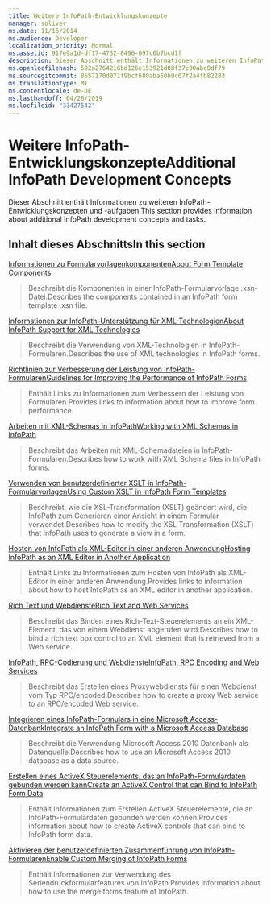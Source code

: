 ```yaml
---
title: Weitere InfoPath-Entwicklungskonzepte
manager: soliver
ms.date: 11/16/2014
ms.audience: Developer
localization_priority: Normal
ms.assetid: 917e9a1d-df17-4732-8496-097c6b7bcd1f
description: Dieser Abschnitt enthält Informationen zu weiteren InfoPath-Entwicklungskonzepten und -aufgaben.
ms.openlocfilehash: 592a2764216bd126e153921d08f37c00abc0df79
ms.sourcegitcommit: 8657170d071f9bcf680aba50b9c07f2a4fb82283
ms.translationtype: MT
ms.contentlocale: de-DE
ms.lasthandoff: 04/28/2019
ms.locfileid: "33427542"
---
```

# <a name="additional-infopath-development-concepts"></a><span data-ttu-id="baa86-103">Weitere InfoPath-Entwicklungskonzepte</span><span class="sxs-lookup"><span data-stu-id="baa86-103">Additional InfoPath Development Concepts</span></span>

<span data-ttu-id="baa86-104">Dieser Abschnitt enthält Informationen zu weiteren InfoPath-Entwicklungskonzepten und -aufgaben.</span><span class="sxs-lookup"><span data-stu-id="baa86-104">This section provides information about additional InfoPath development concepts and tasks.</span></span>
  
## <a name="in-this-section"></a><span data-ttu-id="baa86-105">Inhalt dieses Abschnitts</span><span class="sxs-lookup"><span data-stu-id="baa86-105">In this section</span></span>

[<span data-ttu-id="baa86-106">Informationen zu Formularvorlagenkomponenten</span><span class="sxs-lookup"><span data-stu-id="baa86-106">About Form Template Components</span></span>](about-form-template-components.md)
  
> <span data-ttu-id="baa86-107">Beschreibt die Komponenten in einer InfoPath-Formularvorlage .xsn-Datei.</span><span class="sxs-lookup"><span data-stu-id="baa86-107">Describes the components contained in an InfoPath form template .xsn file.</span></span>
    
[<span data-ttu-id="baa86-108">Informationen zur InfoPath-Unterstützung für XML-Technologien</span><span class="sxs-lookup"><span data-stu-id="baa86-108">About InfoPath Support for XML Technologies</span></span>](about-infopath-support-for-xml-technologies.md)
  
> <span data-ttu-id="baa86-109">Beschreibt die Verwendung von XML-Technologien in InfoPath-Formularen.</span><span class="sxs-lookup"><span data-stu-id="baa86-109">Describes the use of XML technologies in InfoPath forms.</span></span>
    
[<span data-ttu-id="baa86-110">Richtlinien zur Verbesserung der Leistung von InfoPath-Formularen</span><span class="sxs-lookup"><span data-stu-id="baa86-110">Guidelines for Improving the Performance of InfoPath Forms</span></span>](guidelines-for-improving-the-performance-of-infopath-forms.md)
  
> <span data-ttu-id="baa86-111">Enthält Links zu Informationen zum Verbessern der Leistung von Formularen.</span><span class="sxs-lookup"><span data-stu-id="baa86-111">Provides links to information about how to improve form performance.</span></span>
    
[<span data-ttu-id="baa86-112">Arbeiten mit XML-Schemas in InfoPath</span><span class="sxs-lookup"><span data-stu-id="baa86-112">Working with XML Schemas in InfoPath</span></span>](working-with-xml-schemas-in-infopath.md)
  
> <span data-ttu-id="baa86-113">Beschreibt das Arbeiten mit XML-Schemadateien in InfoPath-Formularen.</span><span class="sxs-lookup"><span data-stu-id="baa86-113">Describes how to work with XML Schema files in InfoPath forms.</span></span>
    
[<span data-ttu-id="baa86-114">Verwenden von benutzerdefinierter XSLT in InfoPath-Formularvorlagen</span><span class="sxs-lookup"><span data-stu-id="baa86-114">Using Custom XSLT in InfoPath Form Templates</span></span>](using-custom-xslt-in-infopath-form-templates.md)
  
> <span data-ttu-id="baa86-115">Beschreibt, wie die XSL-Transformation (XSLT) geändert wird, die InfoPath zum Generieren einer Ansicht in einem Formular verwendet.</span><span class="sxs-lookup"><span data-stu-id="baa86-115">Describes how to modify the XSL Transformation (XSLT) that InfoPath uses to generate a view in a form.</span></span>
    
[<span data-ttu-id="baa86-116">Hosten von InfoPath als XML-Editor in einer anderen Anwendung</span><span class="sxs-lookup"><span data-stu-id="baa86-116">Hosting InfoPath as an XML Editor in Another Application</span></span>](hosting-infopath-as-an-xml-editor-in-another-application.md)
  
> <span data-ttu-id="baa86-117">Enthält Links zu Informationen zum Hosten von InfoPath als XML-Editor in einer anderen Anwendung.</span><span class="sxs-lookup"><span data-stu-id="baa86-117">Provides links to information about how to host InfoPath as an XML editor in another application.</span></span>
    
[<span data-ttu-id="baa86-118">Rich Text und Webdienste</span><span class="sxs-lookup"><span data-stu-id="baa86-118">Rich Text and Web Services</span></span>](rich-text-and-web-services.md)
  
> <span data-ttu-id="baa86-119">Beschreibt das Binden eines Rich-Text-Steuerelements an ein XML-Element, das von einem Webdienst abgerufen wird.</span><span class="sxs-lookup"><span data-stu-id="baa86-119">Describes how to bind a rich text box control to an XML element that is retrieved from a Web service.</span></span>
    
[<span data-ttu-id="baa86-120">InfoPath, RPC-Codierung und Webdienste</span><span class="sxs-lookup"><span data-stu-id="baa86-120">InfoPath, RPC Encoding and Web Services</span></span>](infopath-rpc-encoding-and-web-services.md)
  
> <span data-ttu-id="baa86-121">Beschreibt das Erstellen eines Proxywebdiensts für einen Webdienst vom Typ RPC/encoded.</span><span class="sxs-lookup"><span data-stu-id="baa86-121">Describes how to create a proxy Web service to an RPC/encoded Web service.</span></span>
    
[<span data-ttu-id="baa86-122">Integrieren eines InfoPath-Formulars in eine Microsoft Access-Datenbank</span><span class="sxs-lookup"><span data-stu-id="baa86-122">Integrate an InfoPath Form with a Microsoft Access Database</span></span>](integrate-an-infopath-form-with-a-microsoft-access-database.md)
  
> <span data-ttu-id="baa86-123">Beschreibt die Verwendung Microsoft Access 2010 Datenbank als Datenquelle.</span><span class="sxs-lookup"><span data-stu-id="baa86-123">Describes how to use an Microsoft Access 2010 database as a data source.</span></span>
    
[<span data-ttu-id="baa86-124">Erstellen eines ActiveX Steuerelements, das an InfoPath-Formulardaten gebunden werden kann</span><span class="sxs-lookup"><span data-stu-id="baa86-124">Create an ActiveX Control that can Bind to InfoPath Form Data</span></span>](create-an-activex-control-that-can-bind-to-infopath-form-data.md)
  
> <span data-ttu-id="baa86-125">Enthält Informationen zum Erstellen ActiveX Steuerelemente, die an InfoPath-Formulardaten gebunden werden können.</span><span class="sxs-lookup"><span data-stu-id="baa86-125">Provides information about how to create ActiveX controls that can bind to InfoPath form data.</span></span>
    
[<span data-ttu-id="baa86-126">Aktivieren der benutzerdefinierten Zusammenführung von InfoPath-Formularen</span><span class="sxs-lookup"><span data-stu-id="baa86-126">Enable Custom Merging of InfoPath Forms</span></span>](enable-custom-merging-of-infopath-forms.md)
  
> <span data-ttu-id="baa86-127">Enthält Informationen zur Verwendung des Seriendruckformularfeatures von InfoPath.</span><span class="sxs-lookup"><span data-stu-id="baa86-127">Provides information about how to use the merge forms feature of InfoPath.</span></span>
    

